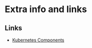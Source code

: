 # Extra info and links

## Links

*  [Kubernetes Components](https://kubernetes.io/docs/concepts/overview/components/)